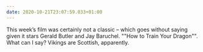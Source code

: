 ```yaml
---
date: 2020-10-21T23:07:59.033+01:00
---
```

This week’s film was certainly not a classic – which goes without saying given it stars Gerald Butler and Jay Baruchel. ""How to Train Your Dragon"". What can I say? Vikings are Scottish, apparently.
